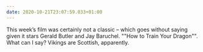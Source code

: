 ```yaml
---
date: 2020-10-21T23:07:59.033+01:00
---
```

This week’s film was certainly not a classic – which goes without saying given it stars Gerald Butler and Jay Baruchel. ""How to Train Your Dragon"". What can I say? Vikings are Scottish, apparently.
